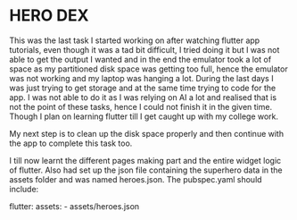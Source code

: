# HERO DEX

This was the last task I started working on after watching flutter app tutorials, even though it was a tad bit difficult, I tried doing it but I was not able to get the output I wanted and in the end the emulator took a lot of space as my partitioned disk space was getting too full, hence the emulator was not working and my laptop was hanging a lot. During the last days I was just trying to get storage and at the same time trying to code for the app. I was not able to do it as I was relying on AI a lot and realised that is not the point of these tasks, hence I could not finish it in the given time. Though I plan on learning flutter till I get caught up with my college work.

My next step is to clean up the disk space properly and then continue with the app to complete this task too. 

I till now learnt the different pages making part and the entire widget logic of flutter.
Also had set up the json file containing the superhero data in the assets folder and was named heroes.json. The pubspec.yaml should include:

flutter:
  assets:
    - assets/heroes.json

